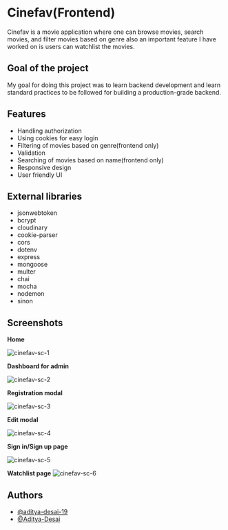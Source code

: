 
# Cinefav(Frontend)

Cinefav is a movie application where one can browse movies, search movies, and filter movies based on genre also an important feature I have worked on is users can watchlist the movies.




## Goal of the project
My goal for doing this project was to learn backend development and learn standard practices to be followed for building a production-grade backend.

## Features
* Handling authorization
* Using cookies for easy login
* Filtering of movies based on genre(frontend only)
* Validation
* Searching of movies based on name(frontend only) 
* Responsive design
* User friendly UI

## External libraries
* jsonwebtoken
* bcrypt
* cloudinary
* cookie-parser
* cors
* dotenv
* express
* mongoose
* multer 
* chai
* mocha
* nodemon
* sinon

## Screenshots
**Home** 

![cinefav-sc-1](https://github.com/user-attachments/assets/4c5d4c3d-82c9-47dd-b6d5-a429757f45ce)

**Dashboard for admin**

![cinefav-sc-2](https://github.com/user-attachments/assets/e6589388-76f1-41a9-bbb3-1fc58019b405)

**Registration modal**

![cinefav-sc-3](https://github.com/user-attachments/assets/70f7a8d9-7c92-4af6-baca-d6fe5096dcdb)

**Edit modal**

![cinefav-sc-4](https://github.com/user-attachments/assets/14cb38cd-dd2e-4e35-83b1-c22a5fd5da7c)

**Sign in/Sign up page**

![cinefav-sc-5](https://github.com/user-attachments/assets/e3bbf9e7-dc6f-4df6-9194-935438121876)

**Watchlist page**
![cinefav-sc-6](https://github.com/user-attachments/assets/6ff238f5-5b7b-47bb-8414-d68b8b3bbe89)


## Authors

- [@aditya-desai-19](https://github.com/aditya-desai-19)
- [@Aditya-Desai](https://www.linkedin.com/in/aditya-desai-192k/)

